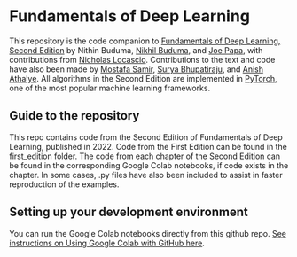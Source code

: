 # Fundamentals of Deep Learning

This repository is the code companion to [Fundamentals of Deep Learning, Second Edition](https://www.amazon.com/Fundamentals-Deep-Learning-Next-Generation-Intelligence/dp/1491925612 "Fundamentals of Deep Learning") by Nithin Buduma, [Nikhil Buduma](https://github.com/darksigma "Nikhil Buduma"), and [Joe Papa](https://github.com/joe-papa "Joe Papa"), with contributions from [Nicholas Locascio](https://github.com/nicholaslocascio "Nicholas Locascio"). Contributions to the text and code have also been made by [Mostafa Samir](https://github.com/Mostafa-Samir "Mostafa Samir"), [Surya Bhupatiraju](https://github.com/suryabhupa "Surya Bhupatiraju"), and [Anish Athalye](https://github.com/anishathalye "Anish Athalye"). All algorithms in the Second Edition are implemented in [PyTorch](https://www.pytorch.org/ "PyTorch"), one of the most popular machine learning frameworks.

## Guide to the repository

This repo contains code from the Second Edition of Fundamentals of Deep Learning, published in 2022. Code from the First Edition can be found in the first_edition folder. The code from each chapter of the Second Edition can be found in the corresponding Google Colab notebooks, if code exists in the chapter. In some cases, .py files have also been included to assist in faster reproduction of the examples.

## Setting up your development environment
You can run the Google Colab notebooks directly from this github repo. [See instructions on Using Google Colab with GitHub here](https://colab.research.google.com/github/googlecolab/colabtools/blob/master/notebooks/colab-github-demo.ipynb "Using Google Colab with Github").

